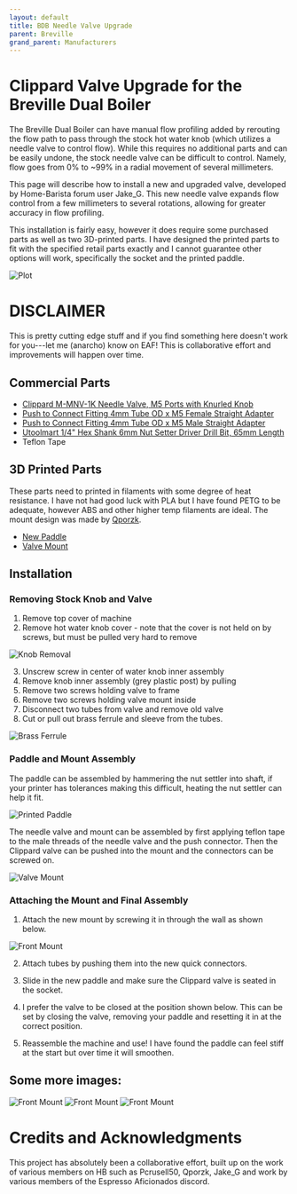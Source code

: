 ```yaml
---
layout: default
title: BDB Needle Valve Upgrade
parent: Breville
grand_parent: Manufacturers
---
```


# Clippard Valve Upgrade for the Breville Dual Boiler

The Breville Dual Boiler can have manual flow profiling added by rerouting the flow path to pass through the stock hot water knob (which utilizes a needle valve to control flow). While this requires no additional parts and can be easily undone, the stock needle valve can be difficult to control. Namely, flow goes from 0% to ~99% in a radial movement of several millimeters. 

This page will describe how to install a new and upgraded valve, developed by Home-Barista forum user Jake_G. This new needle valve expands flow control from a few millimeters to several rotations, allowing for greater accuracy in flow profiling. 

This installation is fairly easy, however it does require some purchased parts as well as two 3D-printed parts. I have designed the printed parts to fit with the specified retail parts exactly and I cannot guarantee other options will work, specifically the socket and the printed paddle.

![Plot](https://espressoaf.com/manufacturers/breville/images/plot.jpg)

# DISCLAIMER

This is pretty cutting edge stuff and if you find something here doesn't work for you---let me (anarcho) know on EAF! This is collaborative effort and improvements will happen over time.  

## Commercial Parts

- [Clippard M-MNV-1K Needle Valve, M5 Ports with Knurled Knob](https://www.amazon.com/gp/product/B01A63RLLQ?psc=1)
- [Push to Connect Fitting 4mm Tube OD x M5 Female Straight Adapter](https://www.amazon.com/gp/product/B07MR1JT34?psc=1)
- [Push to Connect Fitting 4mm Tube OD x M5 Male Straight Adapter](https://www.amazon.com/gp/product/B01N6JF205?psc=1)
- [Utoolmart 1/4" Hex Shank 6mm Nut Setter Driver Drill Bit, 65mm Length](https://www.amazon.com/gp/product/B07V4J8KPC?psc=1)
- Teflon Tape

## 3D Printed Parts

These parts need to printed in filaments with some degree of heat resistance. I have not had good luck with PLA but I have found PETG to be adequate, however ABS and other higher temp filaments are ideal. The mount design was made by [Qporzk](https://github.com/qporzk/BDB-Slayer).

- [New Paddle](https://espressoaf.com/manufacturers/breville/stl/new_paddle.stl)
- [Valve Mount](https://espressoaf.com/manufacturers/breville/stl/valve_mount.stl)
   
## Installation

### Removing Stock Knob and Valve

1. Remove top cover of machine
2. Remove hot water knob cover - note that the cover is not held on by screws, but must be pulled very hard to remove

![Knob Removal](https://espressoaf.com/manufacturers/breville/images/knob.jpg)

3. Unscrew screw in center of water knob inner assembly
4. Remove knob inner assembly (grey plastic post) by pulling
5. Remove two screws holding valve to frame
6. Remove two screws holding valve mount inside
7. Disconnect two tubes from valve and remove old valve
8. Cut or pull out brass ferrule and sleeve from the tubes.

![Brass Ferrule](https://espressoaf.com/manufacturers/breville/images/brass.jpg)

### Paddle and Mount Assembly

The paddle can be assembled by hammering the nut settler into shaft, if your printer has tolerances making this difficult, heating the nut settler can help it fit. 

![Printed Paddle](https://espressoaf.com/manufacturers/breville/images/paddle.jpg)

The needle valve and mount can be assembled by first applying teflon tape to the male threads of the needle valve and the push connector. Then the Clippard valve can be pushed into the mount and the connectors can be screwed on.

![Valve Mount](https://espressoaf.com/manufacturers/breville/images/mount.jpg)

### Attaching the Mount and Final Assembly

1. Attach the new mount by screwing it in through the wall as shown below.

![Front Mount](https://espressoaf.com/manufacturers/breville/images/front.jpg)

2. Attach tubes by pushing them into the new quick connectors.

3. Slide in the new paddle and make sure the Clippard valve is seated in the socket. 

4. I prefer the valve to be closed at the position shown below. This can be set by closing the valve, removing your paddle and resetting it in at the correct position. 
5. Reassemble the machine and use! I have found the paddle can feel stiff at the start but over time it will smoothen. 

## Some more images:

![Front Mount](https://espressoaf.com/manufacturers/breville/images/example1.jpg)
![Front Mount](https://espressoaf.com/manufacturers/breville/images/example2.jpg)
![Front Mount](https://espressoaf.com/manufacturers/breville/images/example3.jpg)

# Credits and Acknowledgments

This project has absolutely been a collaborative effort, built up on the work of various members on HB such as Pcrusell50, Qporzk, Jake_G and work by various members of the Espresso Aficionados discord.  
